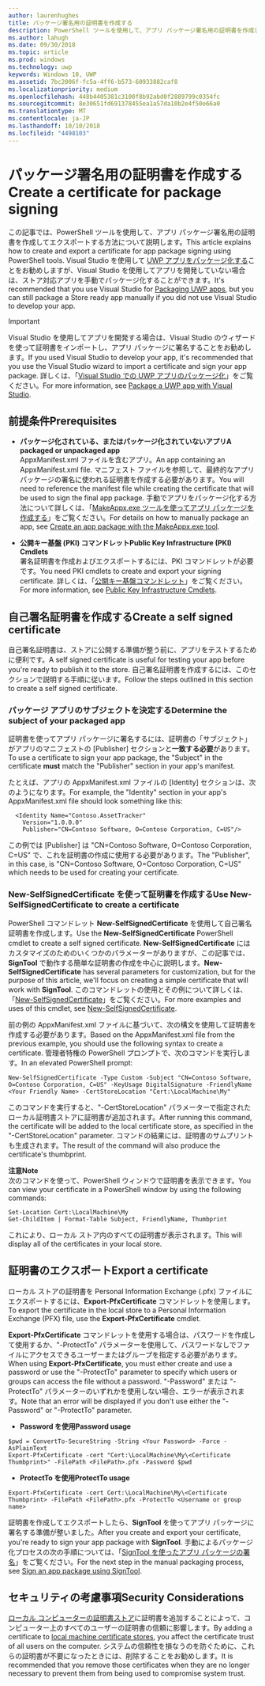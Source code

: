 ```yaml
---
author: laurenhughes
title: パッケージ署名用の証明書を作成する
description: PowerShell ツールを使用して、アプリ パッケージ署名用の証明書を作成してエクスポートします。
ms.author: lahugh
ms.date: 09/30/2018
ms.topic: article
ms.prod: windows
ms.technology: uwp
keywords: Windows 10, UWP
ms.assetid: 7bc2006f-fc5a-4ff6-b573-60933882caf8
ms.localizationpriority: medium
ms.openlocfilehash: 448b4405381c3100f8b92abd0f2889799c0354fc
ms.sourcegitcommit: 8e30651fd691378455ea1a57da10b2e4f50e66a0
ms.translationtype: MT
ms.contentlocale: ja-JP
ms.lasthandoff: 10/10/2018
ms.locfileid: "4498103"
---
```

# <a name="create-a-certificate-for-package-signing"></a><span data-ttu-id="6f6be-104">パッケージ署名用の証明書を作成する</span><span class="sxs-lookup"><span data-stu-id="6f6be-104">Create a certificate for package signing</span></span>


<span data-ttu-id="6f6be-105">この記事では、PowerShell ツールを使用して、アプリ パッケージ署名用の証明書を作成してエクスポートする方法について説明します。</span><span class="sxs-lookup"><span data-stu-id="6f6be-105">This article explains how to create and export a certificate for app package signing using PowerShell tools.</span></span> <span data-ttu-id="6f6be-106">Visual Studio を使用して [UWP アプリをパッケージ化する](https://msdn.microsoft.com/windows/uwp/packaging/packaging-uwp-apps)ことをお勧めしますが、Visual Studio を使用してアプリを開発していない場合は、ストア対応アプリを手動でパッケージ化することができます。</span><span class="sxs-lookup"><span data-stu-id="6f6be-106">It's recommended that you use Visual Studio for [Packaging UWP apps](https://msdn.microsoft.com/windows/uwp/packaging/packaging-uwp-apps), but you can still package a Store ready app manually if you did not use Visual Studio to develop your app.</span></span>

> [!IMPORTANT] 
> <span data-ttu-id="6f6be-107">Visual Studio を使用してアプリを開発する場合は、Visual Studio のウィザードを使って証明書をインポートし、アプリ パッケージに署名することをお勧めします。</span><span class="sxs-lookup"><span data-stu-id="6f6be-107">If you used Visual Studio to develop your app, it's recommended that you use the Visual Studio wizard to import a certificate and sign your app package.</span></span> <span data-ttu-id="6f6be-108">詳しくは、「[Visual Studio での UWP アプリのパッケージ化](https://msdn.microsoft.com/windows/uwp/packaging/packaging-uwp-apps)」をご覧ください。</span><span class="sxs-lookup"><span data-stu-id="6f6be-108">For more information, see [Package a UWP app with Visual Studio](https://msdn.microsoft.com/windows/uwp/packaging/packaging-uwp-apps).</span></span>

## <a name="prerequisites"></a><span data-ttu-id="6f6be-109">前提条件</span><span class="sxs-lookup"><span data-stu-id="6f6be-109">Prerequisites</span></span>

- **<span data-ttu-id="6f6be-110">パッケージ化されている、またはパッケージ化されていないアプリ</span><span class="sxs-lookup"><span data-stu-id="6f6be-110">A packaged or unpackaged app</span></span>**  
<span data-ttu-id="6f6be-111">AppxManifest.xml ファイルを含むアプリ。</span><span class="sxs-lookup"><span data-stu-id="6f6be-111">An app containing an AppxManifest.xml file.</span></span> <span data-ttu-id="6f6be-112">マニフェスト ファイルを参照して、最終的なアプリ パッケージの署名に使われる証明書を作成する必要があります。</span><span class="sxs-lookup"><span data-stu-id="6f6be-112">You will need to reference the manifest file while creating the certificate that will be used to sign the final app package.</span></span> <span data-ttu-id="6f6be-113">手動でアプリをパッケージ化する方法について詳しくは、「[MakeAppx.exe ツールを使ってアプリ パッケージを作成する](https://msdn.microsoft.com/windows/uwp/packaging/create-app-package-with-makeappx-tool)」をご覧ください。</span><span class="sxs-lookup"><span data-stu-id="6f6be-113">For details on how to manually package an app, see [Create an app package with the MakeAppx.exe tool](https://msdn.microsoft.com/windows/uwp/packaging/create-app-package-with-makeappx-tool).</span></span>

- **<span data-ttu-id="6f6be-114">公開キー基盤 (PKI) コマンドレット</span><span class="sxs-lookup"><span data-stu-id="6f6be-114">Public Key Infrastructure (PKI) Cmdlets</span></span>**  
<span data-ttu-id="6f6be-115">署名証明書を作成およびエクスポートするには、PKI コマンドレットが必要です。</span><span class="sxs-lookup"><span data-stu-id="6f6be-115">You need PKI cmdlets to create and export your signing certificate.</span></span> <span data-ttu-id="6f6be-116">詳しくは、「[公開キー基盤コマンドレット](https://docs.microsoft.com/powershell/module/pkiclient/)」をご覧ください。</span><span class="sxs-lookup"><span data-stu-id="6f6be-116">For more information, see [Public Key Infrastructure Cmdlets](https://docs.microsoft.com/powershell/module/pkiclient/).</span></span>

## <a name="create-a-self-signed-certificate"></a><span data-ttu-id="6f6be-117">自己署名証明書を作成する</span><span class="sxs-lookup"><span data-stu-id="6f6be-117">Create a self signed certificate</span></span>

<span data-ttu-id="6f6be-118">自己署名証明書は、ストアに公開する準備が整う前に、アプリをテストするために便利です。</span><span class="sxs-lookup"><span data-stu-id="6f6be-118">A self signed certificate is useful for testing your app before you're ready to publish it to the store.</span></span> <span data-ttu-id="6f6be-119">自己署名証明書を作成するには、このセクションで説明する手順に従います。</span><span class="sxs-lookup"><span data-stu-id="6f6be-119">Follow the steps outlined in this section to create a self signed certificate.</span></span>

### <a name="determine-the-subject-of-your-packaged-app"></a><span data-ttu-id="6f6be-120">パッケージ アプリのサブジェクトを決定する</span><span class="sxs-lookup"><span data-stu-id="6f6be-120">Determine the subject of your packaged app</span></span>  

<span data-ttu-id="6f6be-121">証明書を使ってアプリ パッケージに署名するには、証明書の「サブジェクト」がアプリのマニフェストの [Publisher] セクションと**一致する必要**があります。</span><span class="sxs-lookup"><span data-stu-id="6f6be-121">To use a certificate to sign your app package, the "Subject" in the certificate **must** match the "Publisher" section in your app's manifest.</span></span>

<span data-ttu-id="6f6be-122">たとえば、アプリの AppxManifest.xml ファイルの [Identity] セクションは、次のようになります。</span><span class="sxs-lookup"><span data-stu-id="6f6be-122">For example, the "Identity" section in your app's AppxManifest.xml file should look something like this:</span></span>
```
  <Identity Name="Contoso.AssetTracker" 
    Version="1.0.0.0" 
    Publisher="CN=Contoso Software, O=Contoso Corporation, C=US"/>
```

<span data-ttu-id="6f6be-123">この例では [Publisher] は "CN=Contoso Software, O=Contoso Corporation, C=US" で、これを証明書の作成に使用する必要があります。</span><span class="sxs-lookup"><span data-stu-id="6f6be-123">The "Publisher", in this case, is "CN=Contoso Software, O=Contoso Corporation, C=US" which needs to be used for creating your certificate.</span></span> 

### <a name="use-new-selfsignedcertificate-to-create-a-certificate"></a><span data-ttu-id="6f6be-124">**New-SelfSignedCertificate** を使って証明書を作成する</span><span class="sxs-lookup"><span data-stu-id="6f6be-124">Use **New-SelfSignedCertificate** to create a certificate</span></span>
<span data-ttu-id="6f6be-125">PowerShell コマンドレット **New-SelfSignedCertificate** を使用して自己署名証明書を作成します。</span><span class="sxs-lookup"><span data-stu-id="6f6be-125">Use the **New-SelfSignedCertificate** PowerShell cmdlet to create a self signed certificate.</span></span> <span data-ttu-id="6f6be-126">**New-SelfSignedCertificate** にはカスタマイズのためのいくつかのパラメーターがありますが、この記事では、**SignTool** で動作する簡単な証明書の作成を中心に説明します。</span><span class="sxs-lookup"><span data-stu-id="6f6be-126">**New-SelfSignedCertificate** has several parameters for customization, but for the purpose of this article, we'll focus on creating a simple certificate that will work with **SignTool**.</span></span> <span data-ttu-id="6f6be-127">このコマンドレットの使用とその例について詳しくは、「[New-SelfSignedCertificate](https://docs.microsoft.com/powershell/module/pkiclient/New-SelfSignedCertificate)」をご覧ください。</span><span class="sxs-lookup"><span data-stu-id="6f6be-127">For more examples and uses of this cmdlet, see [New-SelfSignedCertificate](https://docs.microsoft.com/powershell/module/pkiclient/New-SelfSignedCertificate).</span></span>

<span data-ttu-id="6f6be-128">前の例の AppxManifest.xml ファイルに基づいて、次の構文を使用して証明書を作成する必要があります。</span><span class="sxs-lookup"><span data-stu-id="6f6be-128">Based on the AppxManifest.xml file from the previous example, you should use the following syntax to create a certificate.</span></span> <span data-ttu-id="6f6be-129">管理者特権の PowerShell プロンプトで、次のコマンドを実行します。</span><span class="sxs-lookup"><span data-stu-id="6f6be-129">In an elevated PowerShell prompt:</span></span>
```
New-SelfSignedCertificate -Type Custom -Subject "CN=Contoso Software, O=Contoso Corporation, C=US" -KeyUsage DigitalSignature -FriendlyName <Your Friendly Name> -CertStoreLocation "Cert:\LocalMachine\My"
```

<span data-ttu-id="6f6be-130">このコマンドを実行すると、"-CertStoreLocation" パラメーターで指定されたローカル証明書ストアに証明書が追加されます。</span><span class="sxs-lookup"><span data-stu-id="6f6be-130">After running this command, the certificate will be added to the local certificate store, as specified in the "-CertStoreLocation" parameter.</span></span> <span data-ttu-id="6f6be-131">コマンドの結果には、証明書のサムプリントも生成されます。</span><span class="sxs-lookup"><span data-stu-id="6f6be-131">The result of the command will also produce the certificate's thumbprint.</span></span>  

**<span data-ttu-id="6f6be-132">注意</span><span class="sxs-lookup"><span data-stu-id="6f6be-132">Note</span></span>**  
<span data-ttu-id="6f6be-133">次のコマンドを使って、PowerShell ウィンドウで証明書を表示できます。</span><span class="sxs-lookup"><span data-stu-id="6f6be-133">You can view your certificate in a PowerShell window by using the following commands:</span></span>
```
Set-Location Cert:\LocalMachine\My
Get-ChildItem | Format-Table Subject, FriendlyName, Thumbprint
```
<span data-ttu-id="6f6be-134">これにより、ローカル ストア内のすべての証明書が表示されます。</span><span class="sxs-lookup"><span data-stu-id="6f6be-134">This will display all of the certificates in your local store.</span></span>

## <a name="export-a-certificate"></a><span data-ttu-id="6f6be-135">証明書のエクスポート</span><span class="sxs-lookup"><span data-stu-id="6f6be-135">Export a certificate</span></span> 

<span data-ttu-id="6f6be-136">ローカル ストアの証明書を Personal Information Exchange (.pfx) ファイルにエクスポートするには、**Export-PfxCertificate** コマンドレットを使用します。</span><span class="sxs-lookup"><span data-stu-id="6f6be-136">To export the certificate in the local store to a Personal Information Exchange (PFX) file, use the **Export-PfxCertificate** cmdlet.</span></span>

<span data-ttu-id="6f6be-137">**Export-PfxCertificate** コマンドレットを使用する場合は、パスワードを作成して使用するか、"-ProtectTo" パラメーターを使用して、パスワードなしでファイルにアクセスできるユーザーまたはグループを指定する必要があります。</span><span class="sxs-lookup"><span data-stu-id="6f6be-137">When using **Export-PfxCertificate**, you must either create and use a password or use the "-ProtectTo" parameter to specify which users or groups can access the file without a password.</span></span> <span data-ttu-id="6f6be-138">"-Password" または "-ProtectTo" パラメーターのいずれかを使用しない場合、エラーが表示されます。</span><span class="sxs-lookup"><span data-stu-id="6f6be-138">Note that an error will be displayed if you don't use either the "-Password" or "-ProtectTo" parameter.</span></span>

- **<span data-ttu-id="6f6be-139">Password を使用</span><span class="sxs-lookup"><span data-stu-id="6f6be-139">Password usage</span></span>**
```
$pwd = ConvertTo-SecureString -String <Your Password> -Force -AsPlainText 
Export-PfxCertificate -cert "Cert:\LocalMachine\My\<Certificate Thumbprint>" -FilePath <FilePath>.pfx -Password $pwd
```

- **<span data-ttu-id="6f6be-140">ProtectTo を使用</span><span class="sxs-lookup"><span data-stu-id="6f6be-140">ProtectTo usage</span></span>**
```
Export-PfxCertificate -cert Cert:\LocalMachine\My\<Certificate Thumbprint> -FilePath <FilePath>.pfx -ProtectTo <Username or group name>
```

<span data-ttu-id="6f6be-141">証明書を作成してエクスポートしたら、**SignTool** を使ってアプリ パッケージに署名する準備が整いました。</span><span class="sxs-lookup"><span data-stu-id="6f6be-141">After you create and export your certificate, you're ready to sign your app package with **SignTool**.</span></span> <span data-ttu-id="6f6be-142">手動によるパッケージ化プロセスの次の手順については、「[SignTool を使ったアプリ パッケージの署名](https://msdn.microsoft.com/windows/uwp/packaging/sign-app-package-using-signtool)」をご覧ください。</span><span class="sxs-lookup"><span data-stu-id="6f6be-142">For the next step in the manual packaging process, see [Sign an app package using SignTool](https://msdn.microsoft.com/windows/uwp/packaging/sign-app-package-using-signtool).</span></span>

## <a name="security-considerations"></a><span data-ttu-id="6f6be-143">セキュリティの考慮事項</span><span class="sxs-lookup"><span data-stu-id="6f6be-143">Security Considerations</span></span> 
<span data-ttu-id="6f6be-144">[ローカル コンピューターの証明書ストア](https://msdn.microsoft.com/windows/hardware/drivers/install/local-machine-and-current-user-certificate-stores)に証明書を追加することによって、コンピューター上のすべてのユーザーの証明書の信頼に影響します。</span><span class="sxs-lookup"><span data-stu-id="6f6be-144">By adding a certificate to [local machine certificate stores](https://msdn.microsoft.com/windows/hardware/drivers/install/local-machine-and-current-user-certificate-stores), you affect the certificate trust of all users on the computer.</span></span> <span data-ttu-id="6f6be-145">システムの信頼性を損なうのを防ぐために、これらの証明書が不要になったときには、削除することをお勧めします。</span><span class="sxs-lookup"><span data-stu-id="6f6be-145">It is recommended that you remove those certificates when they are no longer necessary to prevent them from being used to compromise system trust.</span></span>
